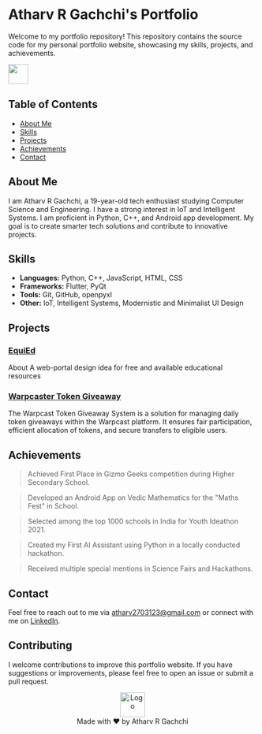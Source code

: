 # Atharv R Gachchi's Portfolio

Welcome to my portfolio repository! This repository contains the source code for my personal portfolio website, showcasing my skills, projects, and achievements.

<img src="https://media.giphy.com/media/vFKqnCdLPNOKc/giphy.gif" width="40" height="40" />

## Table of Contents

- [About Me](#about-me)
- [Skills](#skills)
- [Projects](#projects)
- [Achievements](#achievements)
- [Contact](#contact)

## About Me

I am Atharv R Gachchi, a 19-year-old tech enthusiast studying Computer Science and Engineering. I have a strong interest in IoT and Intelligent Systems. I am proficient in Python, C++, and Android app development. My goal is to create smarter tech solutions and contribute to innovative projects.

## Skills

- **Languages:** Python, C++, JavaScript, HTML, CSS
- **Frameworks:** Flutter, PyQt
- **Tools:** Git, GitHub, openpyxl
- **Other:** IoT, Intelligent Systems, Modernistic and Minimalist UI Design

## Projects

### [EquiEd](https://github.com/KairoARG/EquiEd)
About
A web-portal design idea for free and available educational resources

### [Warpcaster Token Giveaway](https://github.com/KairoARG/Warpcast-Token-Giveaway-System)
The Warpcast Token Giveaway System is a solution for managing daily token giveaways within the Warpcast platform. It ensures fair participation, efficient allocation of tokens, and secure transfers to eligible users.

## Achievements

> Achieved First Place in Gizmo Geeks competition during Higher Secondary School.

> Developed an Android App on Vedic Mathematics for the "Maths Fest" in School.

> Selected among the top 1000 schools in India for Youth Ideathon 2021.

> Created my First AI Assistant using Python in a locally conducted hackathon.

> Received multiple special mentions in Science Fairs and Hackathons.

## Contact

Feel free to reach out to me via [atharv2703123@gmail.com](mailto:atharv2703123@gmail.com) or connect with me on [LinkedIn](https://www.linkedin.com/in/atharvrgachchi).

## Contributing

I welcome contributions to improve this portfolio website. If you have suggestions or improvements, please feel free to open an issue or submit a pull request.

<p align="center">
    <img src="https://scontent-maa2-2.cdninstagram.com/v/t51.2885-19/441749156_758662029420875_6695889529579197125_n.jpg?stp=dst-jpg_s150x150&_nc_ht=scontent-maa2-2.cdninstagram.com&_nc_cat=111&_nc_ohc=hcCWdWDQWlgQ7kNvgGakACo&edm=AEhyXUkBAAAA&ccb=7-5&oh=00_AYAseuNaMTxRZJNmbLUmwOBjBzt2AdrQRgxvYr45Ttdd9Q&oe=66A2BA2B&_nc_sid=8f1549" alt="Logo" width="50">
    <br>
    Made with ❤️ by Atharv R Gachchi
</p>

